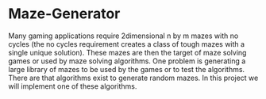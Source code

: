 # Maze-Generator

Many gaming applications require 2dimensional n by m mazes with no cycles (the no cycles
requirement creates a class of tough mazes with a single unique solution). These mazes are
then the target of maze solving games or used by maze solving algorithms. One problem is
generating a large library of mazes to be used by the games or to test the algorithms. There are that
algorithms exist to generate random mazes. In this project we will implement one of these
algorithms.
